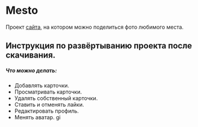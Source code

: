 # Mesto  
Проект [сайта](https://artem-chumak.github.io/mesto/), на котором можно поделиться фото любимого места.  
## Инструкция по развёртыванию проекта после скачивания.

##### Что можно делать:
- Добавлять карточки.
- Просматривать карточки.
- Удалять собственный карточки.
- Ставить и отменять лайки.
- Редактировать профиль.
- Менять аватар.
gi
